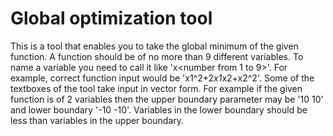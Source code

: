 # Global optimization tool
  This is a tool that enables you to take the global minimum of the given function. 
  A function should be of no more than 9 different variables. 
  To name a variable you need to call it like 'x<number from 1 to 9>'. For example, correct function input would be 'x1^2+2*x1*x2+x2^2'.
  Some of the textboxes of the tool take input in vector form. For example if the given function is of 2 variables then the upper boundary parameter may be '10 10' and lower boundary '-10 -10'. Variables in the lower boundary should be less than variables in the upper boundary.

